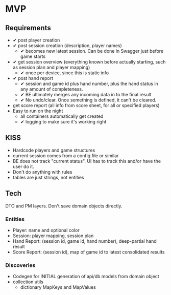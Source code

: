 # MVP

## Requirements

- ✔ post player creation
- ✔ post session creation (description, player names)
  - ✔ becomes new latest session. Can be done in Swagger just before game starts
- ✔ get session overview (everything known before actually starting, such as session plan and player mapping)
  - ✔ once per device, since this is static info
- ✔ post hand report 
  - ✔ session and game id plus hand number, plus the hand status in any amount of completeness.
  - ✔ BE ultimately merges any incoming data in to the final result
  - ✔ No undo/clear. Once something is defined, it can't be cleared.
- get score report (all info from score sheet, for all or specified players)
- Easy to run on the night
  - all containers automatically get created
  - ✔ logging to make sure it's working right

## KISS

- Hardcode players and game structures
- current session comes from a config file or similar
- BE does not track "current status". UI has to track this and/or have the user do it.
- Don't do anything with rules
- tables are just strings, not entities

## Tech

DTO and PM layers. Don't save domain objects directly.

### Entities

- Player: name and optional color
- Session: player mapping, session plan
- Hand Report: (session id, game id, hand number), deep-partial hand result
- Score Report: (session id), map of game id to latest consolidated results

### Discoveries

- Codegen for INITIAL generation of api/db models from domain object
- collection utils
  - dictionary MapKeys and MapValues